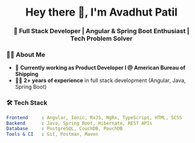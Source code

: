 <h1 align="center">Hey there 👋, I'm Avadhut Patil</h1>
<h3 align="center">🚀 Full Stack Developer | Angular & Spring Boot Enthusiast | Tech Problem Solver</h3>


### 🧑‍💻 About Me
- 🔭 **Currently working as Product Developer I @ American Bureau of Shipping**
- 👨‍💻 **2+ years of experience** in full stack development (Angular, Java, Spring Boot)
### 🛠️ Tech Stack
```yaml
Frontend     : Angular, Ionic, RxJS, NgRx, TypeScript, HTML, SCSS  
Backend      : Java, Spring Boot, Hibernate, REST APIs  
Database     : PostgreSQL, CouchDB, PouchDB  
Tools & CI   : Git, Postman, Maven  
